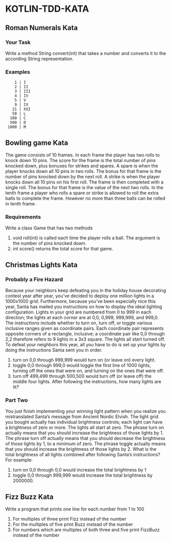 # KOTLIN-TDD-KATA

## Roman Numerals Kata

### Your Task

Write a method String convert(int) that takes a number and converts it to the according String representation.

### Examples

        1 | I
        2 | II
        3 | III
        4 | IV
        5 | V
        9 | IX
       21 | XXI
       50 | L
      100 | C
      500 | D
     1000 | M


## Bowling game Kata

The game consists of 10 frames. In each frame the player has two rolls to knock down 10 pins. The score for the frame is the total number of pins knocked down, plus bonuses for strikes and spares.
A spare is when the player knocks down all 10 pins in two rolls. The bonus for that frame is the number of pins knocked down by the next roll.
A strike is when the player knocks down all 10 pins on his first roll. The frame is then completed with a single roll. The bonus for that frame is the value of the next two rolls.
In the tenth frame a player who rolls a spare or strike is allowed to roll the extra balls to complete the frame. However no more than three balls can be rolled in tenth frame.

### Requirements
Write a class Game that has two methods
1. void roll(int) is called each time the player rolls a ball. The argument is the number of pins knocked down.
2. int score() returns the total score for that game.


## Christmas Lights Kata

### Probably a Fire Hazard

Because your neighbors keep defeating you in the holiday house decorating contest year after year, you’ve decided to deploy one million lights in a 1000x1000 grid. Furthermore, because you’ve been especially nice this year, Santa has mailed you instructions on how to display the ideal lighting configuration. Lights in your grid are numbered from 0 to 999 in each direction; the lights at each corner are at 0,0, 0,999, 999,999, and 999,0. The instructions include whether to turn on, turn off, or toggle various inclusive ranges given as coordinate pairs. Each coordinate pair represents opposite corners of a rectangle, inclusive; a coordinate pair like 0,0 through 2,2 therefore refers to 9 lights in a 3x3 square. The lights all start turned off. To defeat your neighbors this year, all you have to do is set up your lights by doing the instructions Santa sent you in order.

1. turn on 0,0 through 999,999 would turn on (or leave on) every light.
2. toggle 0,0 through 999,0 would toggle the first line of 1000 lights, turning off the ones that were on, and turning on the ones that were off.
3. turn off 499,499 through 500,500 would turn off (or leave off) the middle four lights.
After following the instructions, how many lights are lit?

### Part Two

You just finish implementing your winning light pattern when you realize you mistranslated Santa’s message from Ancient Nordic Elvish. The light grid you bought actually has individual brightness controls; each light can have a brightness of zero or more. The lights all start at zero.
The phrase turn on actually means that you should increase the brightness of those lights by 1.
The phrase turn off actually means that you should decrease the brightness of those lights by 1, to a minimum of zero.
The phrase toggle actually means that you should increase the brightness of those lights by 2.
What is the total brightness of all lights combined after following Santa’s instructions?
For example:
1. turn on 0,0 through 0,0 would increase the total brightness by 1
2. toggle 0,0 through 999,999 would increase the total brightness by 2000000.


## Fizz Buzz Kata
Write a program that prints one line for each number from 1 to 100

1. For multiples of three print Fizz instead of the number
2. For the multiples of five print Buzz instead of the number
3. For numbers which are multiples of both three and five print FizzBuzz instead of the number
